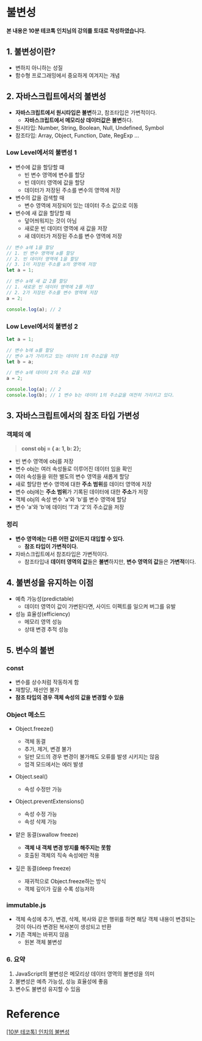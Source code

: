 # 불변성

**본 내용은 10분 테코톡 인치님의 강의를 토대로 작성하였습니다.**





## 1. 불변성이란?

* 변하지 아니하는 성질
* 함수형 프로그래밍에서 중요하게 여겨지는 개념



## 2. 자바스크립트에서의 불변성

* **자바스크립트에서 원시타입은 불변**하고, 참조타입은 가변적이다.
  * **자바스크립트에서 메모리상 데이터값은 불변**하다.
* 원시타입: Number, String, Boolean, Null, Undefined, Symbol
* 참조타입: Array, Object, Function, Date, RegExp ...



### Low Level에서의 불변성 1

* 변수에 값을 할당할 떄
  * 빈 변수 영역에 변수를 할당
  * 빈 데이터 영역에 값을 할당
  * 데이터가 저장된 주소를 변수의 영역에 저장
* 변수의 값을 검색할 때
  * 변수 영역에 저장되어 있는 데이터 주소 값으로 이동
* 변수에 새 값을 할당할 때
  * 덮어씌워지는 것이 아님
  * 새로운 빈 데이터 영역에 새 값을 저장
  * 새 데이터가 저장된 주소를 변수 영역에 저장

```JavaScript
// 변수 a에 1을 할당
// 1. 빈 변수 영역에 a를 할당
// 2. 빈 데이터 영역에 1을 할당
// 3. 1이 저장된 주소를 a의 영역에 저장
let a = 1;

// 변수 a에 새 값 2를 할당
// 1. 새로운 빈 데이터 영역에 2를 저장
// 2. 2가 저장된 주소를 변수 영역에 저장
a = 2;

console.log(a); // 2
```



### Low Level에서의 불변성 2

```JavaScript
let a = 1;

// 변수 b에 a를 할당
// 변수 a가 가리키고 있는 데이터 1의 주소값을 저장
let b = a;

// 변수 a에 데이터 2의 주소 값을 저장
a = 2;

console.log(a); // 2
console.log(b); // 1 변수 b는 데이터 1의 주소값을 여전히 가리키고 있다.
```



## 3. 자바스크립트에서의 참조 타입 가변성

### 객체의 예

> **const obj = { a: 1, b: 2};**

* 빈 변수 영역에 obj를 저장
* 변수 obj는 여러 속성들로 이루어진 데이터 임을 확인
* 여러 속성들을 위한 별도의 변수 영역을 새롭게 할당
* 새로 할당한 변수 영역에 대한 **주소 범위**를 데이터 영역에 저장
* 변수 obj에는 **주소 범위**가 기록된 데이터에 대한 **주소**가 저장
* 객체 obj의 속성 변수 'a'와 'b'를 변수 영역에 할당
* 변수 'a'와 'b'에 데이터 '1'과 '2'의 주소값을 저장



### 정리

* **변수 영역에는 다른 어떤 값이든지 대입할 수 있다.**
  * **참조 타입이 가변적이다.**
* 자바스크립트에서 참조타입은 가변적이다.
  * 참조타입내 **데이터 영역의 값**들은 **불변**하지만, **변수 영역의 값**들은 **가변적**이다.



## 4. 불변성을 유지하는 이점

* 예측 가능성(predictable)
  * 데이터 영역이 값이 가변된다면, 사이드 이펙트를 일으켜 버그를 유발
* 성능 효율성(efficiency)
  * 메모리 영역 성능
  * 상태 변경 추적 성능



## 5. 변수의 불변

### const

* 변수를 상수처럼 작동하게 함
* 재할당, 재선언 불가
* **참조 타입의 경우 객체 속성의 값을 변경할 수 있음**



### Object 메소드

* Object.freeze()

  * 객체 동결
  * 추가, 제거, 변경 불가
  * 일반 모드의 경우 변경이 불가해도 오류를 발생 시키지는 않음
  * 엄격 모드에서는 에러 발생
* Object.seal()
  * 속성 수정만 가능
* Object.preventExtensions()
  * 속성 수정 가능
  * 속성 삭제 가능
* 얕은 동결(swallow freeze)
  * **객체 내 객체 변경 방지를 해주지는 못함**
  * 호출된 객체의 직속 속성에만 적용
* 깊은 동결(deep freeze)
  * 재귀적으로 Object.freeze하는 방식
  * 객체 깊이가 깊을 수록 성능저하



### immutable.js

* 객체 속성에 추가, 변경, 삭제, 복사와 같은 행위를 하면 해당 객체 내용이 변경되는 것이 아니라 변경된 복사본이 생성되고 반환
* 기존 객체는 바뀌지 않음
  * 원본 객체 불변성



### 6. 요약

1. JavaScript의 불변성은 메모리상 데이터 영역의 불변성을 의미
2. 불변성은 예측 가능성, 성능 효율성에 좋음
3. 변수도 불변성 유지할 수 있음



# Reference

[[10분 테코톡] 인치의 불변성](https://www.youtube.com/watch?v=eV4Yzssr9MA&t=302s)